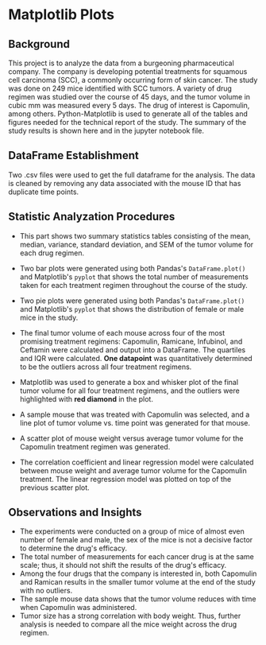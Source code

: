 # Matplotlib Plots

## Background

This project is to analyze the data from a burgeoning pharmaceutical company. The company is developing potential treatments for squamous cell carcinoma (SCC), a commonly occurring form of skin cancer. The study was done on 249 mice identified with SCC tumors. A variety of drug regimen was studied over the course of 45 days, and the tumor volume in cubic mm was measured every 5 days. The drug of interest is Capomulin, among others. Python-Matplotlib is used to generate all of the tables and figures needed for the technical report of the study. The summary of the study results is shown here and in the jupyter notebook file.

## DataFrame Establishment
Two .csv files were used to get the full dataframe for the analysis. The data is cleaned by removing any data associated with the mouse ID that has duplicate time points.

## Statistic Analyzation Procedures

* This part shows two summary statistics tables consisting of the mean, median, variance, standard deviation, and SEM of the tumor volume for each drug regimen.

* Two bar plots were generated using both Pandas's `DataFrame.plot()` and Matplotlib's `pyplot` that shows the total number of measurements taken for each treatment regimen throughout the course of the study.

* Two pie plots were generated using both Pandas's `DataFrame.plot()` and Matplotlib's `pyplot` that shows the distribution of female or male mice in the study.

* The final tumor volume of each mouse across four of the most promising treatment regimens: Capomulin, Ramicane, Infubinol, and Ceftamin were calculated and output into a DataFrame. The quartiles and IQR were calculated. **One datapoint** was quantitatively determined to be the outliers across all four treatment regimens.

* Matplotlib was used to generate a box and whisker plot of the final tumor volume for all four treatment regimens, and the outliers were highlighted with **red diamond** in the plot.

* A sample mouse that was treated with Capomulin was selected, and a line plot of tumor volume vs. time point was generated for that mouse.

* A scatter plot of mouse weight versus average tumor volume for the Capomulin treatment regimen was generated.

* The correlation coefficient and linear regression model were calculated between mouse weight and average tumor volume for the Capomulin treatment. The linear regression model was plotted on top of the previous scatter plot.

## Observations and Insights 

* The experiments were conducted on a group of mice of almost even number of female and male, the sex of the mice is not a decisive factor to determine the drug's efficacy.
* The total number of measurements for each cancer drug is at the same scale; thus, it should not shift the results of the drug's efficacy.
* Among the four drugs that the company is interested in, both Capomulin and Ramican results in the smaller tumor volume at the end of the study with no outliers.
* The sample mouse data shows that the tumor volume reduces with time when Capomulin was administered.
* Tumor size has a strong correlation with body weight. Thus, further analysis is needed to compare all the mice weight across the drug regimen.
